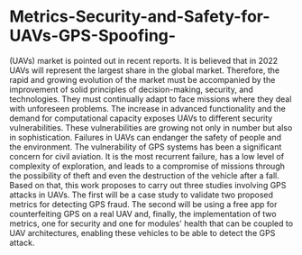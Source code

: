# Metrics-Security-and-Safety-for-UAVs-GPS-Spoofing-
(UAVs) market is pointed out in recent reports. It is believed that in 2022 UAVs will represent the largest share in the global market. Therefore, the rapid and growing evolution of the market must be accompanied by the improvement of solid principles of decision-making, security, and technologies. They must continually adapt to face missions where they deal with unforeseen problems. The increase in advanced functionality and the demand for computational capacity exposes UAVs to different security vulnerabilities. These vulnerabilities are growing not only in number but also in sophistication. Failures in UAVs can endanger the safety of people and the environment. The vulnerability of GPS systems has been a significant concern for civil aviation. It is the most recurrent failure, has a low level of complexity of exploration, and leads to a compromise of missions through the possibility of theft and even the destruction of the vehicle after a fall. Based on that, this work proposes to carry out three studies involving GPS attacks in UAVs. The first will be a case study to validate two proposed metrics for detecting GPS fraud. The second will be using a free app for counterfeiting GPS on a real UAV and, finally, the implementation of two metrics, one for security and one for modules' health that can be coupled to UAV architectures, enabling these vehicles to be able to detect the GPS attack.
